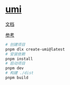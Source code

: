 # [umi](https://umijs.org/)

[文档](https://umijs.org/docs/guides/getting-started)

[参考](https://umijs.org/docs/api/api)

```bash
# 创建项目
pnpm dlx create-umi@latest
# 安装依赖
pnpm install
# 启动项目
pnpm dev
# 构建 ./dist
pnpm build
```
